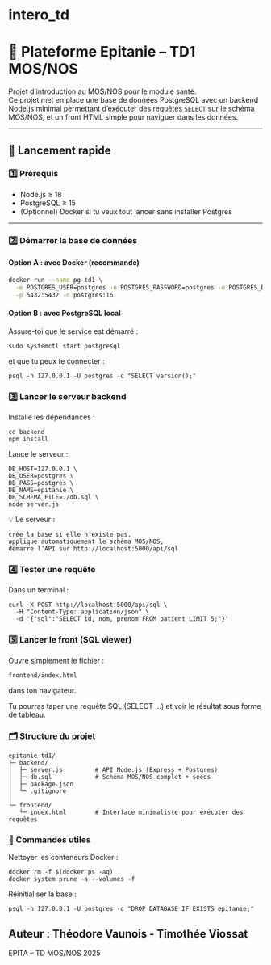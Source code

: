 # intero_td

# 🏥 Plateforme Epitanie – TD1 MOS/NOS

Projet d’introduction au MOS/NOS pour le module santé.  
Ce projet met en place une base de données PostgreSQL avec un backend Node.js minimal permettant d’exécuter des requêtes `SELECT` sur le schéma MOS/NOS, et un front HTML simple pour naviguer dans les données.

---

## 🚀 Lancement rapide

### 1️⃣ Prérequis
- Node.js ≥ 18  
- PostgreSQL ≥ 15  
- (Optionnel) Docker si tu veux tout lancer sans installer Postgres

---

### 2️⃣ Démarrer la base de données

#### **Option A : avec Docker (recommandé)**
```bash
docker run --name pg-td1 \
  -e POSTGRES_USER=postgres -e POSTGRES_PASSWORD=postgres -e POSTGRES_DB=postgres \
  -p 5432:5432 -d postgres:16
```

#### **Option B : avec PostgreSQL local**

Assure-toi que le service est démarré :

```
sudo systemctl start postgresql
```

et que tu peux te connecter :

```
psql -h 127.0.0.1 -U postgres -c "SELECT version();"
```

### 3️⃣ Lancer le serveur backend

Installe les dépendances :

```
cd backend
npm install
```

Lance le serveur :

```
DB_HOST=127.0.0.1 \
DB_USER=postgres \
DB_PASS=postgres \
DB_NAME=epitanie \
DB_SCHEMA_FILE=./db.sql \
node server.js
```

💡 Le serveur :
    
    crée la base si elle n’existe pas,
    applique automatiquement le schéma MOS/NOS,
    démarre l’API sur http://localhost:5000/api/sql

### 4️⃣ Tester une requête

Dans un terminal :

```
curl -X POST http://localhost:5000/api/sql \
  -H "Content-Type: application/json" \
  -d '{"sql":"SELECT id, nom, prenom FROM patient LIMIT 5;"}'
  ```

### 5️⃣ Lancer le front (SQL viewer)

Ouvre simplement le fichier :

```
frontend/index.html
```

dans ton navigateur.

Tu pourras taper une requête SQL (SELECT …) et voir le résultat sous forme de tableau.

### 🗂️ Structure du projet

```
epitanie-td1/
├─ backend/
│  ├─ server.js         # API Node.js (Express + Postgres)
│  ├─ db.sql            # Schéma MOS/NOS complet + seeds
│  ├─ package.json
│  └─ .gitignore
│
└─ frontend/
   └─ index.html        # Interface minimaliste pour exécuter des requêtes
```

### 🧹 Commandes utiles

Nettoyer les conteneurs Docker :

```
docker rm -f $(docker ps -aq)
docker system prune -a --volumes -f
```

Réinitialiser la base :

```
psql -h 127.0.0.1 -U postgres -c "DROP DATABASE IF EXISTS epitanie;"
```

## Auteur : Théodore Vaunois - Timothée Viossat

EPITA – TD MOS/NOS 2025

